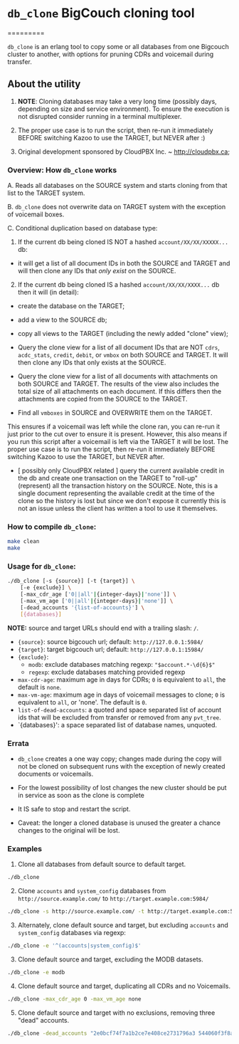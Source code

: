 # `db_clone` BigCouch cloning tool
=========

`db_clone` is an erlang tool to copy some or all databases from one Bigcouch cluster to another, with options for pruning CDRs and voicemail during transfer.

## About the utility

1. **NOTE**: Cloning databases may take a very long time (possibly days, depending
on size and service environment). To ensure the execution is not disrupted
consider running in a terminal multiplexer.

2. The proper use case is to run the script, then re-run it immediately BEFORE switching Kazoo to use the TARGET, but NEVER after :)

3. Original development sponsored by CloudPBX Inc. ~ http://cloudpbx.ca;

### Overview: How `db_clone` works

A. Reads all databases on the SOURCE system and starts cloning from that list to the TARGET system.

B. `db_clone` does not overwrite data on TARGET system with the exception of voicemail boxes.

C. Conditional duplication based on database type:

1. If the current db being cloned IS NOT a hashed `account/XX/XX/XXXXX...` db:
  * it will get a list of all document IDs in both the SOURCE and TARGET and will then clone any IDs that *only exist* on the SOURCE.

2. If the current db being cloned IS a hashed `account/XX/XX/XXXX...` db then it will (in detail):

  * create the database on the TARGET;

  * add a view to the SOURCE db;

  * copy all views to the TARGET (including the newly added "clone" view);

  * Query the clone view for a list of all document IDs that are NOT `cdrs`, `acdc_stats`, `credit`, `debit`, or `vmbox` on both SOURCE and TARGET.  It will then clone any IDs that only exists at the SOURCE.

  * Query the clone view for a list of all documents with attachments on both SOURCE and TARGET.  The results of the view also includes the total size of all attachments on each document.  If this differs then the attachments are copied from the SOURCE to the TARGET.

  * Find all `vmboxes` in SOURCE and OVERWRITE them on the TARGET.

This ensures if a voicemail was left while the clone ran, you can re-run it just prior to the cut over to ensure it is present.  However, this also means if you run this script after a voicemail is left via the TARGET it will be lost.  The proper use case is to run the script, then re-run it immediately BEFORE switching Kazoo to use the TARGET, but NEVER after.

  * [ possibly only CloudPBX related ] query the current available credit in the db and create one transaction on the TARGET to "roll-up" (represent) all the transaction history on the SOURCE.  Note, this is a single document representing the available credit at the time of the clone so the history is lost but since we don't expose it currently this is not an issue unless the client has written a tool to use it themselves.

### How to compile `db_clone`:

```bash
make clean
make
```

### Usage for `db_clone`:

```bash
./db_clone [-s {source}] [-t {target}] \
	[-e {exclude}] \
	[-max_cdr_age ['0||all'|{integer-days}|'none']] \
	[-max_vm_age ['0||all'|{integer-days}|'none']] \
	[-dead_accounts '{list-of-accounts}'] \
	[{databases}]
```

**NOTE:** source and target URLs should end with a trailing slash:  `/`.

- `{source}`: source bigcouch url; default:  `http://127.0.0.1:5984/`
- `{target}`: target bigcouch url; default:  `http://127.0.0.1:15984/`
- `{exclude}`:
    - `modb`: exclude databases matching regexp: `"$account.*-\d{6}$"`
    - `regexp`: exclude databases matching provided regexp
- `max-cdr-age`: maximum age in days for CDRs; `0` is equivalent to `all`, the default is `none`.
- `max-vm-age`: maximum age in days of voicemail messages to clone; `0` is equivalent to `all`, or 'none'.  The default is `0`.
- `list-of-dead-accounts`: a quoted and space separated list of account ids that
  will be excluded from transfer or removed from any `pvt_tree`.
- `{databases}': a space separated list of database names, unquoted.


### Errata

* `db_clone` creates a one way copy; changes made during the copy will not be
  cloned on subsequent runs with the exception of newly created documents or
  voicemails.

* For the lowest possibility of lost changes the new cluster should be put in service as soon as the clone is complete

* It IS safe to stop and restart the script.

* Caveat: the longer a cloned database is unused the greater a chance changes to the original will be lost.


### Examples

1. Clone all databases from default source to default target.

```bash
./db_clone
```

2. Clone `accounts` and `system_config` databases from `http://source.example.com/` to `http://target.example.com:5984/`

```bash
./db_clone -s http://source.example.com/ -t http://target.example.com:5984/ accounts system_config
```

3. Alternately, clone default source and target, but excluding `accounts` and `system_config` databases via regexp:

```bash
./db_clone -e '^(accounts|system_config)$'
```

3. Clone default source and target, excluding the MODB datasets.

```bash
./db_clone -e modb
```

4. Clone default source and target, duplicating all CDRs and no Voicemails.

```bash
./db_clone -max_cdr_age 0 -max_vm_age none
```

5. Clone default source and target with no exclusions, removing three "dead" accounts.

```bash
./db_clone -dead_accounts "2e0bcf74f7a1b2ce7e408ce2731796a3 544060f3f8af919ad79764ca8a961241 72fabca989b3102c28482c60070aac5b"
```

